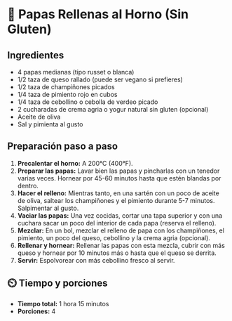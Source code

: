# 🥔 Papas Rellenas al Horno (Sin Gluten)

## Ingredientes

- 4 papas medianas (tipo russet o blanca)
- 1/2 taza de queso rallado (puede ser vegano si prefieres)
- 1/2 taza de champiñones picados
- 1/4 taza de pimiento rojo en cubos
- 1/4 taza de cebollino o cebolla de verdeo picado
- 2 cucharadas de crema agria o yogur natural sin gluten (opcional)
- Aceite de oliva
- Sal y pimienta al gusto

## Preparación paso a paso

1. **Precalentar el horno:** A 200°C (400°F).
2. **Preparar las papas:** Lavar bien las papas y pincharlas con un tenedor varias veces. Hornear por 45-60 minutos hasta que estén blandas por dentro.
3. **Hacer el relleno:** Mientras tanto, en una sartén con un poco de aceite de oliva, saltear los champiñones y el pimiento durante 5-7 minutos. Salpimentar al gusto.
4. **Vaciar las papas:** Una vez cocidas, cortar una tapa superior y con una cuchara sacar un poco del interior de cada papa (reserva el relleno).
5. **Mezclar:** En un bol, mezclar el relleno de papa con los champiñones, el pimiento, un poco del queso, cebollino y la crema agria (opcional).
6. **Rellenar y hornear:** Rellenar las papas con esta mezcla, cubrir con más queso y hornear por 10 minutos más o hasta que el queso se derrita.
7. **Servir:** Espolvorear con más cebollino fresco al servir.

## ⏲️ Tiempo y porciones

- **Tiempo total:** 1 hora 15 minutos  
- **Porciones:** 4  
